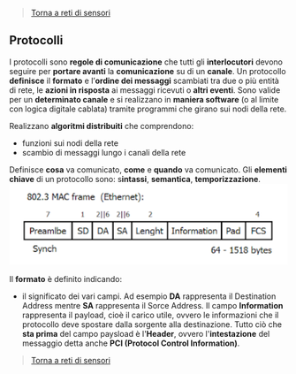 >[Torna a reti di sensori](sensornetworkshort.md#reti-di-sensori-e-attuatori)

## **Protocolli**

I protocolli sono **regole di comunicazione** che tutti gli **interlocutori** devono seguire per **portare avanti** la **comunicazione** su di un **canale**.
Un protocollo **definisce** il **formato** e l’**ordine dei messaggi** scambiati tra due o più entità di rete, le **azioni in risposta** ai messaggi ricevuti o **altri eventi**.
Sono valide per un **determinato canale** e si realizzano in **maniera software** (o al limite con logica digitale cablata) tramite programmi che girano sui nodi della rete.

Realizzano **algoritmi distribuiti** che comprendono:
- funzioni sui nodi della rete
- scambio di messaggi lungo i canali della rete

Definisce **cosa** va comunicato, **come** e **quando** va comunicato. Gli **elementi chiave** di un protocollo sono: s**intassi**, **semantica**, **temporizzazione**.
<img src="MACframeEthernet.png" alt="alt text" width="600">

Il **formato** è definito indicando:
- il significato dei vari campi. Ad esempio **DA** rappresenta il Destination Address mentre **SA** rappresenta il Sorce Address. Il campo **Information** rappresenta il payload, cioè il carico utile, ovvero le informazioni che il protocollo deve spostare dalla sorgente alla destinazione. Tutto ciò che **sta prima** del campo paysload è l'**Header**, ovvero l'**intestazione** del messaggio detta anche **PCI (Protocol Control Information)**.




>[Torna a reti di sensori](sensornetworkshort.md#reti-di-sensori-e-attuatori)
